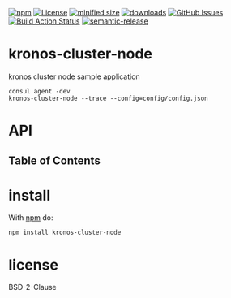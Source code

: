 [![npm](https://img.shields.io/npm/v/cluster-node.svg)](https://www.npmjs.com/package/cluster-node)
[![License](https://img.shields.io/badge/License-BSD%203--Clause-blue.svg)](https://opensource.org/licenses/BSD-3-Clause)
[![minified size](https://badgen.net/bundlephobia/min/cluster-node)](https://bundlephobia.com/result?p=cluster-node)
[![downloads](http://img.shields.io/npm/dm/cluster-node.svg?style=flat-square)](https://npmjs.org/package/cluster-node)
[![GitHub Issues](https://img.shields.io/github/issues/Kronos-Integration/cluster-node.svg?style=flat-square)](https://github.com/Kronos-Integration/cluster-node/issues)
[![Build Action Status](https://img.shields.io/endpoint.svg?url=https%3A%2F%2Factions-badge.atrox.dev%2FKronos-Integration%2Fcluster-node%2Fbadge&style=flat)](https://actions-badge.atrox.dev/Kronos-Integration/cluster-node/goto)
[![semantic-release](https://img.shields.io/badge/%20%20%F0%9F%93%A6%F0%9F%9A%80-semantic--release-e10079.svg)](https://github.com/Kronos-Integration/cluster-node.git)

# kronos-cluster-node

kronos cluster node sample application

```shell
consul agent -dev
kronos-cluster-node --trace --config=config/config.json
```

# API

<!-- Generated by documentation.js. Update this documentation by updating the source code. -->

## Table of Contents

# install

With [npm](http://npmjs.org) do:

```shell
npm install kronos-cluster-node
```

# license

BSD-2-Clause
